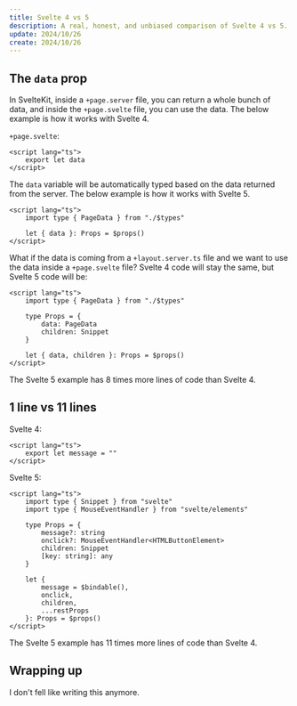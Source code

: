 ```yaml
---
title: Svelte 4 vs 5
description: A real, honest, and unbiased comparison of Svelte 4 vs 5.
update: 2024/10/26
create: 2024/10/26
---
```


## The `data` prop

In SvelteKit, inside a `+page.server` file, you can return a whole bunch of data, and inside the `+page.svelte` file, you can use the data. The below example is how it works with Svelte 4.

`+page.svelte`:

```svelte
<script lang="ts">
    export let data
</script>
```

The `data` variable will be automatically typed based on the data returned from the server. The below example is how it works with Svelte 5.

```svelte
<script lang="ts">
    import type { PageData } from "./$types"

    let { data }: Props = $props()
</script>
```

What if the data is coming from a `+layout.server.ts` file and we want to use the data inside a `+page.svelte` file? Svelte 4 code will stay the same, but Svelte 5 code will be:

```svelte
<script lang="ts">
    import type { PageData } from "./$types"

    type Props = {
        data: PageData
        children: Snippet
    }

    let { data, children }: Props = $props()
</script>
```

The Svelte 5 example has 8 times more lines of code than Svelte 4.

## 1 line vs 11 lines

Svelte 4:

```svelte
<script lang="ts">
    export let message = ""
</script>
```

Svelte 5:

```svelte
<script lang="ts">
    import type { Snippet } from "svelte"
    import type { MouseEventHandler } from "svelte/elements"

    type Props = {
        message?: string
        onclick?: MouseEventHandler<HTMLButtonElement>
        children: Snippet
        [key: string]: any
    }

    let {
        message = $bindable(),
        onclick,
        children,
        ...restProps
    }: Props = $props()
</script>
```

The Svelte 5 example has 11 times more lines of code than Svelte 4.

## Wrapping up

I don't fell like writing this anymore.
